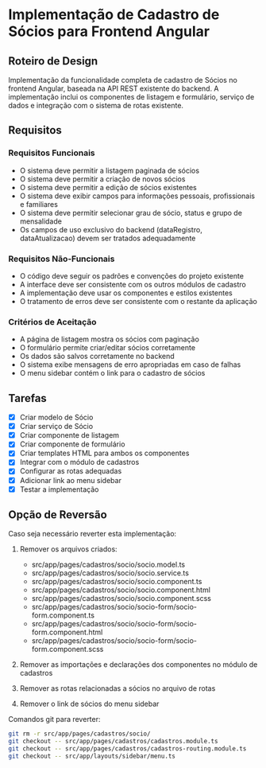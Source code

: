 # Implementação de Cadastro de Sócios para Frontend Angular

## Roteiro de Design

Implementação da funcionalidade completa de cadastro de Sócios no frontend Angular, baseada na API REST existente do backend. A implementação inclui os componentes de listagem e formulário, serviço de dados e integração com o sistema de rotas existente.

## Requisitos

### Requisitos Funcionais
- O sistema deve permitir a listagem paginada de sócios
- O sistema deve permitir a criação de novos sócios
- O sistema deve permitir a edição de sócios existentes
- O sistema deve exibir campos para informações pessoais, profissionais e familiares
- O sistema deve permitir selecionar grau de sócio, status e grupo de mensalidade
- Os campos de uso exclusivo do backend (dataRegistro, dataAtualizacao) devem ser tratados adequadamente

### Requisitos Não-Funcionais
- O código deve seguir os padrões e convenções do projeto existente
- A interface deve ser consistente com os outros módulos de cadastro
- A implementação deve usar os componentes e estilos existentes
- O tratamento de erros deve ser consistente com o restante da aplicação

### Critérios de Aceitação
- A página de listagem mostra os sócios com paginação
- O formulário permite criar/editar sócios corretamente
- Os dados são salvos corretamente no backend
- O sistema exibe mensagens de erro apropriadas em caso de falhas
- O menu sidebar contém o link para o cadastro de sócios

## Tarefas

- [x] Criar modelo de Sócio
- [x] Criar serviço de Sócio
- [x] Criar componente de listagem
- [x] Criar componente de formulário
- [x] Criar templates HTML para ambos os componentes
- [x] Integrar com o módulo de cadastros
- [x] Configurar as rotas adequadas
- [x] Adicionar link ao menu sidebar
- [x] Testar a implementação

## Opção de Reversão

Caso seja necessário reverter esta implementação:

1. Remover os arquivos criados:
   - src/app/pages/cadastros/socio/socio.model.ts
   - src/app/pages/cadastros/socio/socio.service.ts
   - src/app/pages/cadastros/socio/socio.component.ts
   - src/app/pages/cadastros/socio/socio.component.html
   - src/app/pages/cadastros/socio/socio.component.scss
   - src/app/pages/cadastros/socio/socio-form/socio-form.component.ts
   - src/app/pages/cadastros/socio/socio-form/socio-form.component.html
   - src/app/pages/cadastros/socio/socio-form/socio-form.component.scss

2. Remover as importações e declarações dos componentes no módulo de cadastros
3. Remover as rotas relacionadas a sócios no arquivo de rotas
4. Remover o link de sócios do menu sidebar

Comandos git para reverter:
```bash
git rm -r src/app/pages/cadastros/socio/
git checkout -- src/app/pages/cadastros/cadastros.module.ts
git checkout -- src/app/pages/cadastros/cadastros-routing.module.ts
git checkout -- src/app/layouts/sidebar/menu.ts
```
